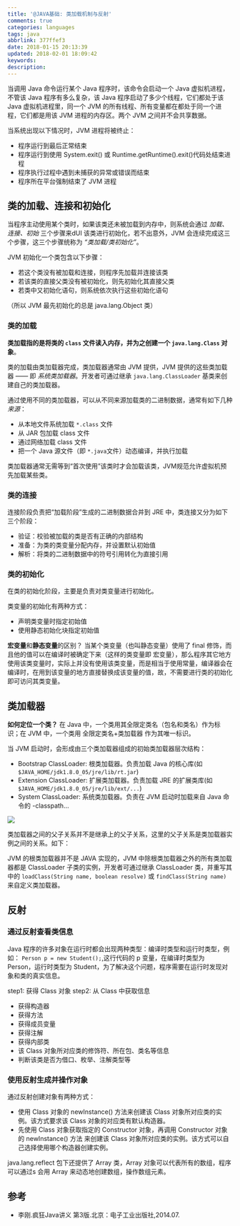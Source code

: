 ```yaml
---
title: '@JAVA基础: 类加载机制与反射'
comments: true
categories: languages
tags: java
abbrlink: 377ffef3
date: 2018-01-15 20:13:39
updated: 2018-02-01 18:09:42
keywords:
description:
---
```


当调用 Java 命令运行某个 Java 程序时，该命令会启动一个 Java 虚拟机进程，不管该 Java 程序有多么复杂，该 Java 程序启动了多少个线程，它们都处于该 Java 虚拟机进程里，同一个 JVM 的所有线程、所有变量都在都处于同一个进程，它们都是用该 JVM 进程的内存区。两个 JVM 之间并不会共享数据。

当系统出现以下情况时，JVM 进程将被终止：

- 程序运行到最后正常结束
- 程序运行到使用 System.exit() 或 Runtime.getRuntime().exit()代码处结束进程
- 程序执行过程中遇到未捕获的异常或错误而结束
- 程序所在平台强制结束了 JVM 进程

## 类的加载、连接和初始化

当程序主动使用某个类时，如果该类还未被加载到内存中，则系统会通过 *加载、连接、初始* 三个步骤来dUI 该类进行初始化，若不出意外，JVM 会连续完成这三个步骤，这三个步骤统称为 _*“类加载/类初始化”*_。

JVM 初始化一个类包含以下步骤：

- 若这个类没有被加载和连接，则程序先加载并连接该类
- 若该类的直接父类没有被初始化，则先初始化其直接父类
- 若类中又初始化语句，则系统依次执行这些初始化语句

（所以 JVM 最先初始化的总是 java.lang.Object 类）

### 类的加载

**类加载指的是将类的 `class` 文件读入内存，并为之创建一个 `java.lang.Class` 对象**。

类的加载由类加载器完成，类加载器通常由 JVM 提供，JVM 提供的这些类加载器 —— 即 _*系统类加载器*_。开发者可通过继承 `java.lang.ClassLoader` 基类来创建自己的类加载器。

通过使用不同的类加载器，可以从不同来源加载类的二进制数据，通常有如下几种*来源*：

- 从本地文件系统加载 `*.class` 文件
- 从 JAR 包加载 class 文件
- 通过网络加载 class 文件
- 把一个 Java 源文件（即 `*.java`文件）动态编译，并执行加载

类加载器通常无需等到“首次使用”该类时才会加载该类，JVM规范允许虚拟机预先加载某些类。

### 类的连接

连接阶段负责把“加载阶段”生成的二进制数据合并到 JRE 中，类连接又分为如下三个阶段：

- 验证：校验被加载的类是否有正确的内部结构
- 准备：为类的类变量分配内存，并设置默认初始值
- 解析：将类的二进制数据中的符号引用转化为直接引用

### 类的初始化

在类的初始化阶段，主要是负责对类变量进行初始化。

类变量的初始化有两种方式：

- 声明类变量时指定初始值
- 使用静态初始化块指定初始值

**宏变量**和**静态变量**的区别？
当某个类变量（也叫静态变量）使用了 final 修饰，而且他的值可以在编译时被确定下来（这样的类变量即 宏变量），那么程序其它地方使用该类变量时，实际上并没有使用该类变量，而是相当于使用常量，编译器会在编译时，在用到该变量的地方直接替换成该变量的值，故，不需要进行类的初始化即可访问其类变量。


## 类加载器

**如何定位一个类？**
在 Java 中，一个类用其全限定类名（包名和类名）作为标识；在 JVM 中，一个类用 全限定类名+类加载器 作为其唯一标识。

当 JVM 启动时，会形成由三个类加载器组成的初始类加载器层次结构：

- Bootstrap ClassLoader: 根类加载器。负责加载 Java 的核心库(如`$JAVA_HOME/jdk1.8.0_05/jre/lib/rt.jar`)
- Extension ClassLoader: 扩展类加载器。负责加载 JRE 的扩展类库(如`$JAVA_HOME/jdk1.8.0_05/jre/lib/ext/...`)
- System ClassLoader: 系统类加载器。负责在 JVM 启动时加载来自 Java 命令的 -classpath...

![](http://ipic-markdown.oss-cn-shanghai.aliyuncs.com/blog/2018-01-11-115945.png)

类加载器之间的父子关系并不是继承上的父子关系，这里的父子关系是类加载器实例之间的关系。如下：

JVM 的根类加载器并不是 JAVA 实现的，JVM 中除根类加载器之外的所有类加载器都是 ClassLoader 子类的实例，开发者可通过继承 ClassLoader 类，并重写其中的 `loadClass(String name, boolean resolve)` 或 `findClass(String name)`来自定义类加载器。

## 反射
### 通过反射查看类信息

Java 程序的许多对象在运行时都会出现两种类型：编译时类型和运行时类型，例如：
`Person p = new Student();`,这行代码的 p 变量，在编译时类型为 Person，运行时类型为 Student，为了解决这个问题，程序需要在运行时发现对象和类的真实信息。

step1: 获得 Class 对象
step2: 从 Class 中获取信息

- 获得构造器
- 获得方法
- 获得成员变量
- 获得注解
- 获得内部类
- 该 Class 对象所对应类的修饰符、所在包、类名等信息
- 判断该类是否为借口、枚举、注解类型等

### 使用反射生成并操作对象

通过反射创建对象有两种方式：

- 使用 Class 对象的 newInstance() 方法来创建该 Class 对象所对应类的实例。该方式要求该 Class 对象的对应类有默认构造器。
- 先使用 Class 对象获取指定的 Constructor 对象，再调用 Constructor 对象的 newInstance() 方法 来创建该 Class 对象所对应类的实例。该方式可以自己选择使用哪个构造器创建实例。

java.lang.reflect 包下还提供了 Array 类，Array 对象可以代表所有的数组，程序可以通过s 会用 Array 来动态地创建数组，操作数组元素。

## 参考

- 李刚.疯狂Java讲义 第3版.北京：电子工业出版社,2014.07.


